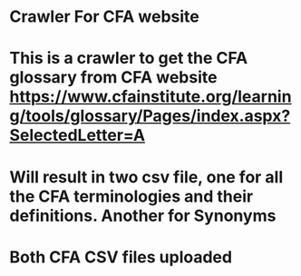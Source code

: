 # Crawler For CFA website
# This is a crawler to get the CFA glossary from CFA website https://www.cfainstitute.org/learning/tools/glossary/Pages/index.aspx?SelectedLetter=A
# Will result in two csv file, one for all the CFA terminologies and their definitions. Another for Synonyms
# Both CFA CSV files uploaded 
